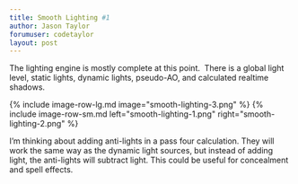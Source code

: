 ```yaml
---
title: Smooth Lighting #1
author: Jason Taylor
forumuser: codetaylor
layout: post
---
```

The lighting engine is mostly complete at this point.  There is a global light level, static lights, dynamic lights, pseudo-AO, and calculated realtime shadows.

{% include image-row-lg.md image="smooth-lighting-3.png" %}
{% include image-row-sm.md left="smooth-lighting-1.png" right="smooth-lighting-2.png" %}

I’m thinking about adding anti-lights in a pass four calculation. They will work the same way as the dynamic light sources, but instead of adding light, the anti-lights will subtract light. This could be useful for concealment and spell effects.